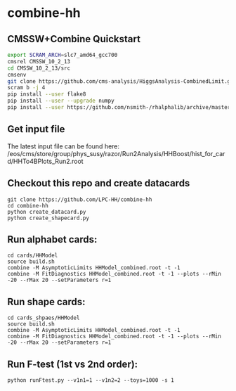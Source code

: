 # combine-hh

## CMSSW+Combine Quickstart
```bash
export SCRAM_ARCH=slc7_amd64_gcc700
cmsrel CMSSW_10_2_13
cd CMSSW_10_2_13/src
cmsenv
git clone https://github.com/cms-analysis/HiggsAnalysis-CombinedLimit.git HiggsAnalysis/CombinedLimit
scram b -j 4
pip install --user flake8
pip install --user --upgrade numpy
pip install --user https://github.com/nsmith-/rhalphalib/archive/master.zip
```

## Get input file

The latest input file can be found here: /eos/cms/store/group/phys_susy/razor/Run2Analysis/HHBoost/hist_for_card/HHTo4BPlots_Run2.root

## Checkout this repo and create datacards
```
git clone https://github.com/LPC-HH/combine-hh
cd combine-hh
python create_datacard.py
python create_shapecard.py
```

## Run alphabet cards:
```
cd cards/HHModel
source build.sh
combine -M AsymptoticLimits HHModel_combined.root -t -1
combine -M FitDiagnostics HHModel_combined.root -t -1 --plots --rMin -20 --rMax 20 --setParameters r=1
```


## Run shape cards:
```
cd cards_shpaes/HHModel
source build.sh
combine -M AsymptoticLimits HHModel_combined.root -t -1
combine -M FitDiagnostics HHModel_combined.root -t -1 --plots --rMin -20 --rMax 20 --setParameters r=1
```

## Run F-test (1st vs 2nd order):
```
python runFtest.py --v1n1=1 --v1n2=2 --toys=1000 -s 1
```
